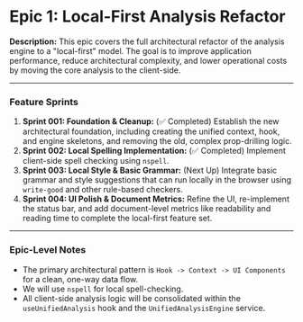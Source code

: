 # Epic 1: Local-First Analysis Refactor

**Description:** This epic covers the full architectural refactor of the analysis engine to a "local-first" model. The goal is to improve application performance, reduce architectural complexity, and lower operational costs by moving the core analysis to the client-side.

---

### Feature Sprints

1.  **Sprint 001: Foundation & Cleanup:** (✅ Completed) Establish the new architectural foundation, including creating the unified context, hook, and engine skeletons, and removing the old, complex prop-drilling logic.
2.  **Sprint 002: Local Spelling Implementation:** (✅ Completed) Implement client-side spell checking using `nspell`.
3.  **Sprint 003: Local Style & Basic Grammar:** (Next Up) Integrate basic grammar and style suggestions that can run locally in the browser using `write-good` and other rule-based checkers.
4.  **Sprint 004: UI Polish & Document Metrics:** Refine the UI, re-implement the status bar, and add document-level metrics like readability and reading time to complete the local-first feature set.

---

### Epic-Level Notes

*   The primary architectural pattern is `Hook -> Context -> UI Components` for a clean, one-way data flow.
*   We will use `nspell` for local spell-checking.
*   All client-side analysis logic will be consolidated within the `useUnifiedAnalysis` hook and the `UnifiedAnalysisEngine` service. 